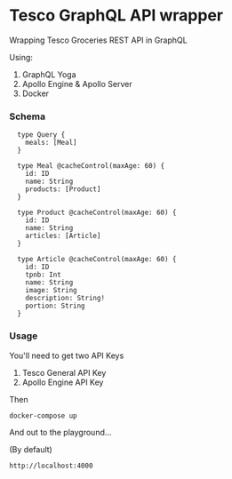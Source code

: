 # Tesco GraphQL API wrapper

Wrapping Tesco Groceries REST API in GraphQL

Using:

1.  GraphQL Yoga
2.  Apollo Engine & Apollo Server
3.  Docker

### Schema

```
  type Query {
    meals: [Meal]
  }

  type Meal @cacheControl(maxAge: 60) {
    id: ID
    name: String
    products: [Product]
  }

  type Product @cacheControl(maxAge: 60) {
    id: ID
    name: String
    articles: [Article]
  }

  type Article @cacheControl(maxAge: 60) {
    id: ID
    tpnb: Int
    name: String
    image: String
    description: String!
    portion: String
  }
```

### Usage

You'll need to get two API Keys

1.  Tesco General API Key
2.  Apollo Engine API Key

Then

`docker-compose up`

And out to the playground...

(By default)

`http://localhost:4000`
